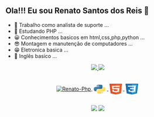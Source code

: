    ## Ola!!! Eu sou Renato Santos dos Reis 👋
- 🤝 Trabalho como analista de suporte ...
- 🧐 Estudando PHP ...
- 😀 Conhecimentos basicos em html,css,php,python ...
- 😎 Montagem e manutenção de computadores ...
- 😁 Eletronica basica ...
- 🦾 Inglês basico ...
<div align="center">
  <a href="https://github.com/R27-Py">
  <img height="180em" src="https://github-readme-stats.vercel.app/api?username=R27-Py&show_icons=true&theme=vue-dark&include_all_commits=true&count_private=true"/>
  <img height="180em" src="https://github-readme-stats.vercel.app/api/top-langs/?username=R27-Py&layout=compact&langs_count=7&theme=vue-dark"/>
</div><br>
  
<div style="display: inline_block" align="center"><br>
  <img align="center" alt="Renato-Php" height="30" width="40" src="https://cdn.jsdelivr.net/gh/devicons/devicon/icons/php/php-plain.svg">
  <img align="center" alt="Renato-Python" height="30" width="40" src="https://raw.githubusercontent.com/devicons/devicon/master/icons/python/python-original.svg">
  <img align="center" alt="Renato-HTML" height="30" width="40" src="https://raw.githubusercontent.com/devicons/devicon/master/icons/html5/html5-original.svg">
  <img align="center" alt="Renato-CSS" height="30" width="40" src="https://raw.githubusercontent.com/devicons/devicon/master/icons/css3/css3-original.svg">
</div>
  
  ##
 
<div style="display: inline_block" align="center">
  <a href = "mailto:renato.wpcms@gmail.com"><img src="https://img.shields.io/badge/-Gmail-%23333?style=for-the-badge&logo=gmail&logoColor=white" target="_blank"></a>
  <a href="https://linkedin.com/in/renato-reis-a73646232" target="_blank"><img src="https://img.shields.io/badge/-LinkedIn-%230077B5?style=for-the-badge&logo=linkedin&logoColor=white" target="_blank"></a> 
 
</div>
